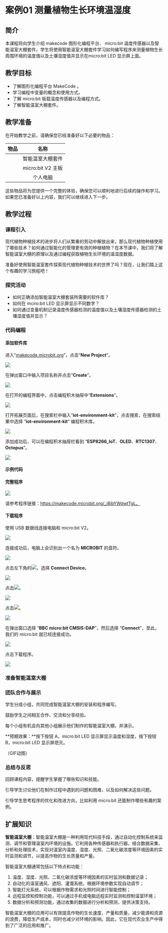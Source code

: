 ﻿---
sidebar_position: 1
sidebar_label: 案例01 测量植物生长环境温湿度
---

# 案例01 测量植物生长环境温湿度

## 简介

本课程将向学生介绍 makecode 图形化编程平台、 micro:bit 温度传感器以及智能温室大棚套件。学生将使用智能温室大棚套件学习如何编写程序来测量植物生长周围环境的温度值以及土壤湿度值并显示在micro:bit LED 显示屏上面。

## 教学目标

- 了解图形化编程平台 MakeCode 。
- 学习编程中变量的概念和使用方式。
- 了解 micro:bit 板载温度传感器以及编程方式。
- 了解智能温室大棚套件。

## 教学准备

在开始教学之前，请确保您已经准备好以下必要的物品：

| 物品 |       名称        |
| :--: | :---------------: |
|      | 智能温室大棚套件  |
|      | micro:bit V2 主板 |
|      |     个人电脑      |

这些物品将为您提供一个完整的体验，确保您可以顺利地进行后续的操作和学习。如果您已准备好以上内容，我们可以继续进入下一步。

## 教学过程

### 课程引入

现代植物种植技术的进步将人们从繁重的劳动中解放出来，那么现代植物种植使用了哪些技术？如何通过智能化的管理更有效的种植植物？在本节课中，我们将了解智能温室大棚的原理以及通过编程获取植物生长环境的温湿度数据。

准备好使用智能温室套件探索现代植物种植技术的世界了吗？现在，让我们踏上这个有趣的学习旅程吧！

### 探究活动

- 如何正确添加智能温室大棚套装所需要的软件库？
- 如何在 mciro:bit LED 显示屏显示不同数字？
- 如何通过变量机制记录温度传感器检测的温度值以及土壤湿度传感器检测的土壤湿度值并显示？

### 代码编程

#### 添加软件库

进入“[makecode.microbit.org](https://makecode.microbit.org/)”，点击“**New Project**”。

![](https://wiki-media-ef.oss-cn-hongkong.aliyuncs.com/docs/microbit/wisdom-life/microbit-smart-greenhouse-kit/images/microbit-greenhouse-programming-preparation-01.png)



在弹出窗口中输入项目名称并点击“**Create**”。

![](https://wiki-media-ef.oss-cn-hongkong.aliyuncs.com/docs/microbit/wisdom-life/microbit-smart-greenhouse-kit/images/microbit-greenhouse-programming-preparation-02.png)



在打开的编程界面中，点击编程积木抽屉中“**Extensions**”。

![](https://wiki-media-ef.oss-cn-hongkong.aliyuncs.com/docs/microbit/wisdom-life/microbit-smart-greenhouse-kit/images/microbit-greenhouse-programming-preparation-03.png)



打开拓展页面后，在搜索栏中输入“**iot-environment-kit**”，点击搜索，在搜索结果中选择 “**iot-environment-kit**” 编程积木库。

![](https://wiki-media-ef.oss-cn-hongkong.aliyuncs.com/docs/microbit/wisdom-life/microbit-smart-greenhouse-kit/images/microbit-greenhouse-programming-preparation-04.png)



添加成功后，可以在编程积木抽屉栏看到 “**ESP8266_IoT**、**OLED**、**RTC1307**、**Octopus**”。

![](https://wiki-media-ef.oss-cn-hongkong.aliyuncs.com/docs/microbit/wisdom-life/microbit-smart-greenhouse-kit/images/microbit-greenhouse-programming-preparation-05.png)

#### 示例代码



#### 完整程序

![](https://wiki-media-ef.oss-cn-hongkong.aliyuncs.com/docs/microbit/wisdom-life/microbit-smart-greenhouse-kit/images/microbit-greenhouse-programming-case01-1.png)

请参考程序链接：https://makecode.microbit.org/_i8ibYWdwtTgL。

#### 下载程序

使用 USB 数据线连接电脑和 micro:bit V2。

![](https://wiki-media-ef.oss-cn-hongkong.aliyuncs.com/docs/microbit/wisdom-life/microbit-smart-greenhouse-kit/images/microbit-greenhouse-programming-preparation-06.gif)

连接成功后，电脑上会识别出一个名为 **MICROBIT** 的盘符。

![](https://wiki-media-ef.oss-cn-hongkong.aliyuncs.com/docs/microbit/wisdom-life/microbit-smart-greenhouse-kit/images/microbit-greenhouse-programming-preparation-07.png)

点击左下角的![](https://wiki-media-ef.oss-cn-hongkong.aliyuncs.com/docs/microbit/wisdom-life/microbit-smart-greenhouse-kit/images/microbit-greenhouse-programming-preparation-08.png)，选择 **Connect Device**。

![](https://wiki-media-ef.oss-cn-hongkong.aliyuncs.com/docs/microbit/wisdom-life/microbit-smart-greenhouse-kit/images/microbit-greenhouse-programming-preparation-09.png)

点击![](https://wiki-media-ef.oss-cn-hongkong.aliyuncs.com/docs/microbit/wisdom-life/microbit-smart-greenhouse-kit/images/microbit-greenhouse-programming-preparation-10.png)。

![](https://wiki-media-ef.oss-cn-hongkong.aliyuncs.com/docs/microbit/wisdom-life/microbit-smart-greenhouse-kit/images/microbit-greenhouse-programming-preparation-11.png)

点击![](https://wiki-media-ef.oss-cn-hongkong.aliyuncs.com/docs/microbit/wisdom-life/microbit-smart-greenhouse-kit/images/microbit-greenhouse-programming-preparation-12.png)。

![](https://wiki-media-ef.oss-cn-hongkong.aliyuncs.com/docs/microbit/wisdom-life/microbit-smart-greenhouse-kit/images/microbit-greenhouse-programming-preparation-13.png)



在弹出窗口选择 “**BBC micro:bit CMSIS-DAP**”，然后选择 “**Connect**”，至此，我们的 micro:bit 就已经连接成功。

![](https://wiki-media-ef.oss-cn-hongkong.aliyuncs.com/docs/microbit/wisdom-life/microbit-smart-greenhouse-kit/images/microbit-greenhouse-programming-preparation-14.png)

点击下载程序。

![](https://wiki-media-ef.oss-cn-hongkong.aliyuncs.com/docs/microbit/wisdom-life/microbit-smart-greenhouse-kit/images/microbit-greenhouse-programming-preparation-15.png)

### 准备智能温室大棚



### 团队合作与展示

学生分成小组，共同完成智能温室大棚的安装和程序编写。

鼓励学生之间相互合作、交流和分享经验。

每个小组有机会向其他小组展示他们制作的智能温室大棚，并演示。

**预期效果：**按下按钮 A，micro:bit LED 显示屏显示温度和湿度，按下按钮 B，micro:bit LED 显示屏熄灭。

（GIF动图）

### 总结与反思

回顾课程内容，提醒学生掌握了哪些知识和技能。

引导学生讨论他们在制作过程中遇到的问题和困难，以及如何解决这些问题。

引导学生思考程序的优化和改进方向，比如利用 micro:bit 还能制作哪些有趣的案例。

## 扩展知识

**智能温室大棚**：智能温室大棚是一种利用现代科技手段，通过自动化控制系统来监测、调节和管理温室内环境的设施。它利用各种传感器和执行器，结合数据采集、分析和处理技术，实现对温室内温度、湿度、光照、二氧化碳浓度等环境因素的实时监测和调节，以提高作物的生长质量和产量。

智能温室大棚通常包括以下特点和功能：

1. 温度、湿度、光照、二氧化碳浓度等环境因素的实时监测和数据记录；
2. 自动化的温室通风、遮阳、灌溉系统，根据环境参数实现自动调节；
3. 智能灯光系统，可以根据作物需求和光照时间进行智能控制；
4. 远程监控和控制功能，可以通过手机或电脑远程实时监测和控制温室环境；
5. 数据分析和预测功能，通过收集的数据进行分析和预测，提供决策支持。

智能温室大棚的应用可以有效提高作物的生长速度、产量和质量，减少能源和资源的浪费，降低生产成本，同时也减少对环境的影响。因此，它在现代农业生产中得到了广泛的应用和推广。
